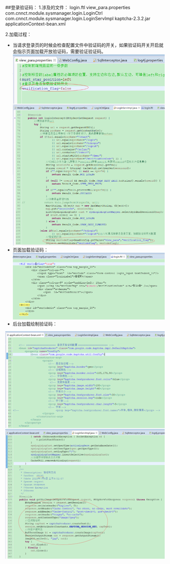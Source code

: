 ##登录验证码：
1.涉及的文件：
 login.ftl
 view_para.properties
 com.cnnct.module.sysmanager.login.LoginCtrl
 com.cnnct.module.sysmanager.login.LoginServImpl
 kaptcha-2.3.2.jar
 applicationContext-bean.xml

2.加载过程：
* 当请求登录页的时候会检查配置文件中验证码的开关，如果验证码开关开启就会指示页面加载开放验证码，需要验证验证码。
![](/assets/vercode_3.png)
![](/assets/vercode_1.png)
* 页面加载验证码：
![](/assets/vercode2.png)
* 后台加载绘制验证码：

![](/assets/vercode_4.png)
![](/assets/vercode_5.png)